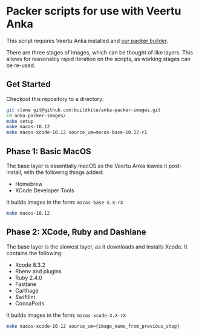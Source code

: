 Packer scripts for use with Veertu Anka
=======================================

This script requires Veertu Anka installed and [our packer builder](https://github.com/buildkite/packer-builder-veertu-anka).

There are three stages of images, which can be thought of like layers. This allows
for reasonably rapid iteration on the scripts, as working stages can be re-used.

Get Started
-----------

Checkout this repository to a directory:

```bash
git clone git@github.com:buildkite/anka-packer-images.git
cd anka-packer-images/
make setup
make macos-10.12
make macos-xcode-10.12 source_vm=macos-base-10.12-r1
```

Phase 1: Basic MacOS
--------------------

The base layer is essentially macOS as the Veertu Anka leaves it post-install, with
the following things added:

- Homebrew
- XCode Developer Tools

It builds images in the form: `macos-base-X.X-rX`

```bash
make macos-10.12
```

Phase 2: XCode, Ruby and Dashlane
---------------------------------

The base layer is the slowest layer, as it downloads and installs Xcode. It contains
the following:

- Xcode 8.3.2
- Rbenv and plugins
- Ruby 2.4.0
- Fastlane
- Carthage
- Swiftlint
- CocoaPods

It builds images in the form: `macos-xcode-X.X-rX`

```bash
make macos-xcode-10.12 source_vm={image_name_from_previous_step}
```
